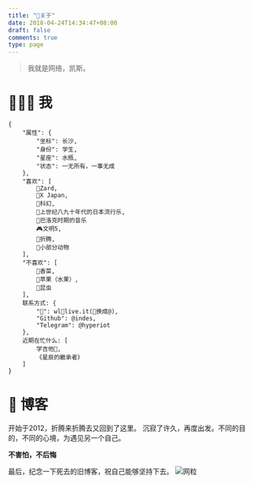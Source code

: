 ```yaml
---
title: "📌关于"
date: 2018-04-24T14:34:47+08:00
draft: false
comments: true
type: page
---
```


> 我就是网络，凯斯。


# 👨🏻‍🚀 我
```
{
    "属性": {
        "坐标": 长沙,
        "身份": 学生,
        "星座": 水瓶,
        "状态": 一无所有，一事无成
    },
    "喜欢": [
        💖Zard,
        💖X Japan,
        🌌科幻, 
        💽上世纪八九十年代的日本流行乐, 
        🎻巴洛克时期的音乐
        🎮文明5,
        🔎折腾,
        🦔小部分动物
    ],
    "不喜欢": [
        🥗香菜,
        🍎苹果（水果）,
        🐛昆虫
    ],
    联系方式: {
        "📧": wl🔹live.it(🔹换成@),
        "Github": @indes,
        "Telegram": @hyperiot
    },
    近期在忙什么: [
        学吉他🎸,
        《星辰的繼承者》
    ]
}
```

# 📘 博客
开始于2012，折腾来折腾去又回到了这里。
沉寂了许久，再度出发。不同的目的，不同的心境，为遇见另一个自己。

**不害怕，不后悔**


最后，纪念一下死去的旧博客，祝自己能够坚持下去。
![网粒](https://hesay-me-1251211798.file.myqcloud.com/img/about/Screenshot_2018-09-12.jpg)
